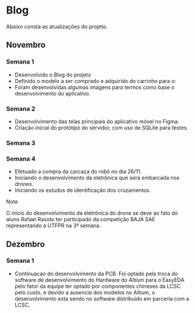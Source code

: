# Blog

Abaixo consta as atualizações do projeto.

## Novembro

### Semana 1

- Desenvolvido o Blog do projeto
- Definido o modelo a ser comprado e adquirido do carrinho para o:
- Foram desenvolvidas algumas imagens para termos como base o desenvolvimento do aplicativo.

### Semana 2

- Desenvolvimento das telas principais do aplicativo móvel no Figma.
- Criação inicial do protótipo do servidor, com uso de SQLite para testes.

### Semana 3

### Semana 4

- Efetuado a compra da carcaça do robô no dia 26/11. 
- Iniciando o desenvolvimento da eletrônica que será embarcada nos drones. 
- Iniciando os estudos de identificação dos cruzamentos.

> [!NOTE]
> O início do desenvolvimento da eletrônica do drone se deve ao fato do aluno Rafael Rasoto ter participado da competição BAJA SAE representando a UTFPR na 3ª semana.

## Dezembro

### Semana 1

- Continuacao do desenvolvimento da PCB. Foi optado pela troca do software de desenvolvimento do Hardware do Altium para o EasyEDA pelo fator da equipe ter optado por componentes chineses da LCSC pelo custo, e devido a ausencia dos modelos no Altium, o desenvolvimento esta sendo no software distribuido em parceria com a LCSC.


